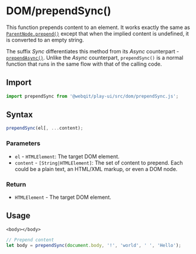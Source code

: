# DOM/prependSync\(\)

This function prepends content to an element. It works exactly the same as [`ParentNode.prepend()`](https://developer.mozilla.org/en-US/docs/Web/API/ParentNode/prepend) except that when the implied content is undefined, it is converted to an empty string.

The suffix *Sync* differentiates this method from its *Async* counterpart - [`prependAsync()`](../prependasync). Unlike the *Async* counterpart, `prependSync()` is a normal function that runs in the same flow with that of the calling code.

## Import

```javascript
import prependSync from '@webqit/play-ui/src/dom/prependSync.js';
```

## Syntax

```javascript
prependSync(el[, ...content);
```

### Parameters

* `el` - `HTMLElement`: The target DOM element.
* `content` - `[String|HTMLElement]`: The set of content to prepend. Each could be a plain text, an HTML/XML markup, or even a DOM node.

### Return

* `HTMLElement` - The target DOM element.

## Usage

```markup
<body></body>
```

```javascript
// Prepend content
let body = prependSync(document.body, '!', 'world', ' ', 'Hello');
```

